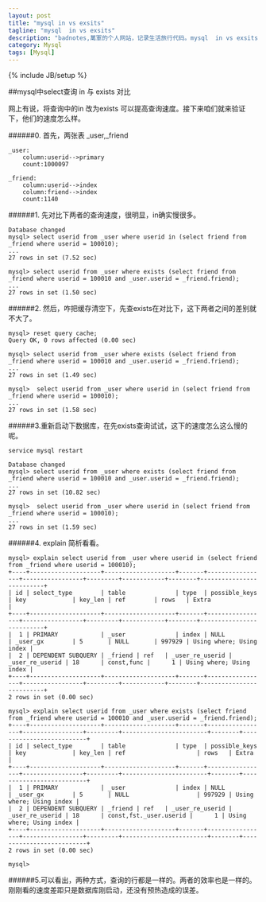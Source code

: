 ```yaml
---
layout: post
title: "mysql in vs exsits"
tagline: "mysql  in vs exsits"
description: "badnotes,萬軍的个人网站，记录生活旅行代码。mysql  in vs exsits"
category: Mysql
tags: [Mysql]
---
```

{% include JB/setup %}
	
##mysql中select查询 in 与 exists 对比

网上有说，将查询中的in 改为exists 可以提高查询速度。接下来咱们就来验证下，他们的速度怎么样。

######0. 首先，两张表 _user,_friend

	_user:
		column:userid-->primary
		count:1000097

	_friend:
		column:userid-->index
		column:friend-->index
		count:1140

######1. 先对比下两者的查询速度，很明显，in确实慢很多。

	Database changed
	mysql> select userid from _user where userid in (select friend from _friend where userid = 100010);
	...
	27 rows in set (7.52 sec)

	mysql> select userid from _user where exists (select friend from _friend where userid = 100010 and _user.userid = _friend.friend);
	...
	27 rows in set (1.50 sec)

######2. 然后，咋把缓存清空下，先查exists在对比下，这下两者之间的差别就不大了。

	mysql> reset query cache;
	Query OK, 0 rows affected (0.00 sec)

	mysql> select userid from _user where exists (select friend from _friend where userid = 100010 and _user.userid = _friend.friend);
	...
	27 rows in set (1.49 sec)

	mysql>  select userid from _user where userid in (select friend from _friend where userid = 100010);
	...
	27 rows in set (1.58 sec)

######3.重新启动下数据库，在先exists查询试试，这下的速度怎么这么慢的呢。

	service mysql restart

	Database changed
	mysql> select userid from _user where exists (select friend from _friend where userid = 100010 and _user.userid = _friend.friend);
	...
	27 rows in set (10.82 sec)

	mysql>  select userid from _user where userid in (select friend from _friend where userid = 100010);
	...
	27 rows in set (1.59 sec)

######4. explain 简析看看。

	mysql> explain select userid from _user where userid in (select friend from _friend where userid = 100010);
	+----+--------------------+--------------------+-------+-----------------+-----------------+---------+------------+--------+--------------------------+
	| id | select_type        | table              | type  | possible_keys   | key             | key_len | ref        | rows   | Extra                    |
	+----+--------------------+--------------------+-------+-----------------+-----------------+---------+------------+--------+--------------------------+
	|  1 | PRIMARY            | _user              | index | NULL            | _user_gx        | 5       | NULL       | 997929 | Using where; Using index |
	|  2 | DEPENDENT SUBQUERY | _friend | ref   | _user_re_userid | _user_re_userid | 18      | const,func |      1 | Using where; Using index |
	+----+--------------------+--------------------+-------+-----------------+-----------------+---------+------------+--------+--------------------------+
	2 rows in set (0.00 sec)

	mysql> explain select userid from _user where exists (select friend from _friend where userid = 100010 and _user.userid = _friend.friend);
	+----+--------------------+--------------------+-------+-----------------+-----------------+---------+------------------------+--------+--------------------------+
	| id | select_type        | table              | type  | possible_keys   | key             | key_len | ref                    | rows   | Extra                    |
	+----+--------------------+--------------------+-------+-----------------+-----------------+---------+------------------------+--------+--------------------------+
	|  1 | PRIMARY            | _user              | index | NULL            | _user_gx        | 5       | NULL                   | 997929 | Using where; Using index |
	|  2 | DEPENDENT SUBQUERY | _friend | ref   | _user_re_userid | _user_re_userid | 18      | const,fst._user.userid |      1 | Using where; Using index |
	+----+--------------------+--------------------+-------+-----------------+-----------------+---------+------------------------+--------+--------------------------+
	2 rows in set (0.00 sec)

	mysql> 

######5.可以看出，两种方式，查询的行都是一样的。两者的效率也是一样的。刚刚看的速度差距只是数据库刚启动，还没有预热造成的误差。